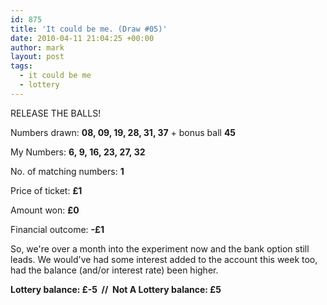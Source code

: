 ```yaml
---
id: 875
title: 'It could be me. (Draw #05)'
date: 2010-04-11 21:04:25 +00:00
author: mark
layout: post
tags:
  - it could be me
  - lottery
---
```

RELEASE THE BALLS!

Numbers drawn: **08, 09, 19, 28, 31, 37** + bonus ball **45**

My Numbers: **6, 9, 16, 23, 27, 32**

No. of matching numbers: **1**

Price of ticket: **£1**

Amount won: **£0**

Financial outcome: **-£1**

So, we're over a month into the experiment now and the bank option still leads. We would've had some interest added to the account this week too, had the balance (and/or interest rate) been higher.

**Lottery balance: £-5  //  Not A Lottery balance: £5**
